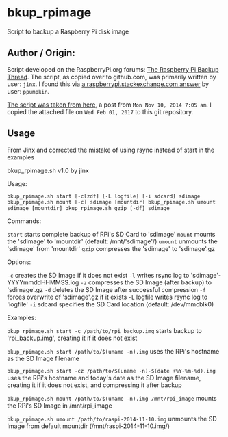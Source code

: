 # bkup_rpimage
Script to backup a Raspberry Pi disk image

## Author / Origin:
Script developed on the RaspberryPi.org forums: [The Raspberry Pi Backup Thread](https://www.raspberrypi.org/forums/viewtopic.php?f=63&t=12079).
The script, as copied over to github.com, was primarily written by user: `jinx`.
I found this via [a raspberrypi.stackexchange.com answer](http://raspberrypi.stackexchange.com/a/5431/61087) by user: `ppumpkin`.

[The script was taken from here](https://www.raspberrypi.org/forums/viewtopic.php?p=638345#p638345), a post from `Mon Nov 10, 2014 7:05 am`.
I copied the attached file on `Wed Feb 01, 2017` to this git repository.


## Usage 
From Jinx and corrected the mistake of using rsync instead of start in the examples

bkup_rpimage.sh v1.0 by jinx

Usage:

`bkup_rpimage.sh start [-clzdf] [-L logfile] [-i sdcard] sdimage
bkup_rpimage.sh mount [-c] sdimage [mountdir]
bkup_rpimage.sh umount sdimage [mountdir]
bkup_rpimage.sh gzip [-df] sdimage`

Commands:

`start` starts complete backup of RPi's SD Card to 'sdimage'
`mount` mounts the 'sdimage' to 'mountdir' (default: /mnt/'sdimage'/)
`umount` unmounts the 'sdimage' from 'mountdir'
`gzip` compresses the 'sdimage' to 'sdimage'.gz

Options:

`-c` creates the SD Image if it does not exist
`-l` writes rsync log to 'sdimage'-YYYYmmddHHMMSS.log
`-z` compresses the SD Image (after backup) to 'sdimage'.gz
`-d` deletes the SD Image after successful compression
`-f` forces overwrite of 'sdimage'.gz if it exists
`-L` logfile writes rsync log to 'logfile'
`-i` sdcard specifies the SD Card location (default: /dev/mmcblk0)

Examples:

`bkup_rpimage.sh start -c /path/to/rpi_backup.img`
starts backup to 'rpi_backup.img', creating it if it does not exist

`bkup_rpimage.sh start /path/to/$(uname -n).img`
uses the RPi's hostname as the SD Image filename

`bkup_rpimage.sh start -cz /path/to/$(uname -n)-$(date +%Y-%m-%d).img`
uses the RPi's hostname and today's date as the SD Image filename,
creating it if it does not exist, and compressing it after backup

`bkup_rpimage.sh mount /path/to/$(uname -n).img /mnt/rpi_image`
mounts the RPi's SD Image in /mnt/rpi_image

`bkup_rpimage.sh umount /path/to/raspi-2014-11-10.img`
unmounts the SD Image from default mountdir (/mnt/raspi-2014-11-10.img/) 
